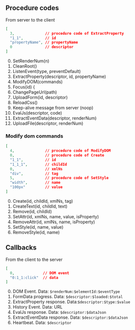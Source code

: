 ## Procedure codes

From server to the client

```json
[
  3,              // procedure code of ExtractProperty
  "1_1",          // id
  "propertyName", // propertyName
  0               // descriptor 
]
```

0. SetRenderNum(n)
1. CleanRoot()
2. ListenEvent(type, preventDefault)
3. ExtractProperty(descriptor, id, propertyName)
4. ModifyDOM(commands)
5. Focus(id) {
6. ChangePageUrl(path)
7. UploadForm(id, descriptor)
8. ReloadCss()
9. Keep-alive message from server (noop)
10. EvalJs(descriptor, code)
11. ExtractEventData(descriptor, renderNum)
11. UploadFile(descriptor, renderNum)

### Modify dom commands

```json
[
  4,              // procedure code of ModifyDOM
  0,              // procedure code of Create
  "1_1",          // id
  "1_1_1",        // childId
  0,              // xmlNs
  "div",          // tag
  5,              // procedure code of SetStyle
  "width",        // name
  "100px"         // value
]
```

0. Create(id, childId, xmlNs, tag)
1. CreateText(id, childId, text)
2. Remove(id, childId)
3. SetAttr(id, xmlNs, name, value, isProperty)
4. RemoveAttr(id, xmlNs, name, isProperty)
5. SetStyle(id, name, value)
6. RemoveStyle(id, name)

## Callbacks

From the client to the server

```json
[
  0,             // DOM event
  "0:1_1:click"  // data
]
```

0. DOM Event. Data: `$renderNum:$elementId:$eventType`
1. FormData progress. Data: `$descriptor:$loaded:$total` 
2. ExtractProperty response. Data:`$descriptor:$type:$value`
3. History Event. Data: URL
4. EvalJs response. Data: `$descriptor:$dataJson` 
5. ExtractEventData response. Data: `$descriptor:$dataJson`
6. Heartbeat. Data: `$descriptor` 
